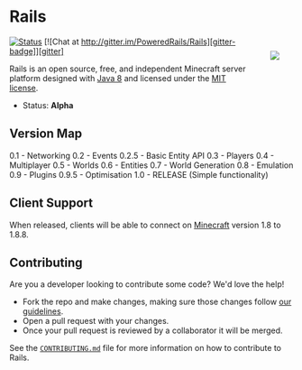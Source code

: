 Rails
=====
<img hspace='25' vspace='25' align="right" src="https://avatars2.githubusercontent.com/u/12877088?s=200">

[![Status][travis-badge]][travis] [![Chat at http://gitter.im/PoweredRails/Rails][gitter-badge]][gitter]

Rails is an open source, free, and independent Minecraft server platform designed with [Java 8] and licensed under the [MIT license]. 

 * Status: __Alpha__

## Version Map

0.1 - Networking
0.2 - Events
0.2.5 - Basic Entity API
0.3 - Players
0.4 - Multiplayer
0.5 - Worlds
0.6 - Entities
0.7 - World Generation
0.8 - Emulation
0.9 - Plugins
0.9.5 - Optimisation
1.0 - RELEASE (Simple functionality)

## Client Support

When released, clients will be able to connect on [Minecraft] version 1.8 to 1.8.8.

## Contributing
Are you a developer looking to contribute some code? We'd love the help!
* Fork the repo and make changes, making sure those changes follow [our guidelines][contrib].
* Open a pull request with your changes.
* Once your pull request is reviewed by a collaborator it will be merged.

See the [`CONTRIBUTING.md`][contrib] file for more information on how to contribute to Rails.

[MIT license]: https://opensource.org/licenses/MIT
[Minecraft]: https://minecraft.net/
[Java 8]: http://www.oracle.com/technetwork/java/javase/overview/java8-2100321.html
[gitter]: https://gitter.im/PoweredRails/Rails
[gitter-badge]: https://badges.gitter.im/Join%20Chat.svg
[travis]: https://travis-ci.org/PoweredRails/Rails
[travis-badge]: https://travis-ci.org/PoweredRails/Rails.svg?branch=master
[rails-title]: https://avatars2.githubusercontent.com/u/12877088?s=75
[contrib]: CONTRIBUTING.MD
